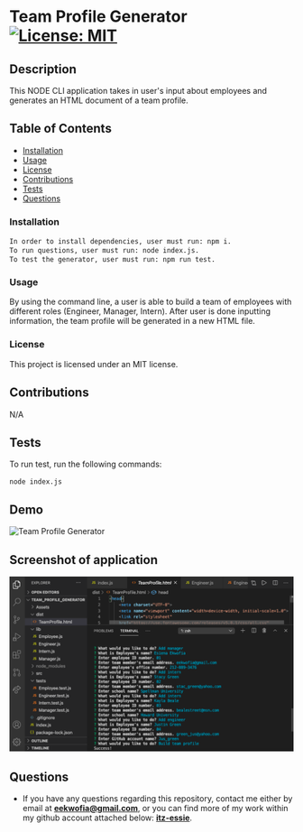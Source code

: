 # Team Profile Generator [![License: MIT](https://img.shields.io/badge/License-MIT-yellow.svg)](https://opensource.org/licenses/MIT)

## Description

This NODE CLI application takes in user's input about employees and generates an HTML document of a team profile. 

## Table of Contents

- [Installation](#installation)
- [Usage](#usage)
- [License](#license)
- [Contributions](#contributions)
- [Tests](#tests)
- [Questions](#questions)

### Installation

```
In order to install dependencies, user must run: npm i. 
To run questions, user must run: node index.js. 
To test the generator, user must run: npm run test. 
```

### Usage

By using the command line, a user is able to build a team of employees with different roles (Engineer, Manager, Intern). After user is done inputting information, the team profile will be generated in a new HTML file. 

### License

This project is licensed under an MIT license.

## Contributions

N/A

## Tests

To run test, run the following commands:

```
node index.js

```

## Demo
![Team Profile Generator](./Assets/Demo.gif)

## Screenshot of application
![Team Profile Generator](./Assets/images/Screenshot.png)


## Questions

- If you have any questions regarding this repository, contact me either by email at **eekwofia@gmail.com**, or you can find more of my work within my github account attached below: 
**[itz-essie](https://github.com/itz-essie)**.
